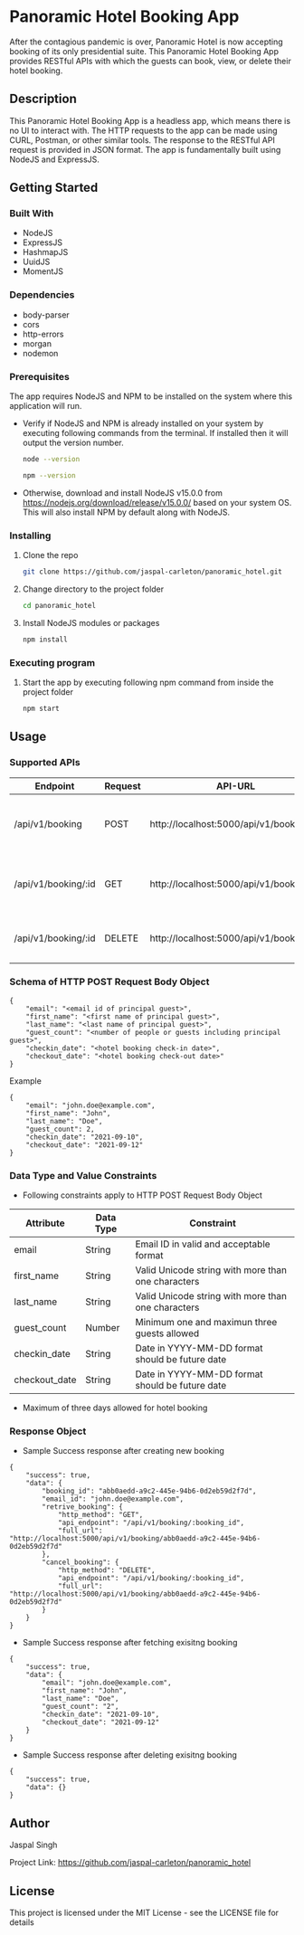 # Panoramic Hotel Booking App

After the contagious pandemic is over, Panoramic Hotel is now accepting booking of its only presidential suite. This Panoramic Hotel Booking App provides RESTful APIs with which the guests can book, view, or delete their hotel booking. 

## Description

This Panoramic Hotel Booking App is a headless app, which means there is no UI to interact with. The HTTP requests to the app can be made using CURL, Postman, or other similar tools. The response to the RESTful API request is provided in JSON format. The app is fundamentally built using NodeJS and ExpressJS.

## Getting Started

### Built With

* NodeJS 
* ExpressJS
* HashmapJS
* UuidJS
* MomentJS

### Dependencies

* body-parser
* cors
* http-errors
* morgan
* nodemon

### Prerequisites

The app requires NodeJS and NPM to be installed on the system where this application will run.

* Verify if NodeJS and NPM is already installed on your system by executing following commands from the terminal. If installed then it will output the version number.

  ```sh
  node --version
  ```

  ```sh
  npm --version
  ```

* Otherwise, download and install NodeJS v15.0.0 from https://nodejs.org/download/release/v15.0.0/ based on your system OS. This will also install NPM by default along with NodeJS.

### Installing

1. Clone the repo
   ```sh
   git clone https://github.com/jaspal-carleton/panoramic_hotel.git
   ```
2. Change directory to the project folder
   ```sh
   cd panoramic_hotel
   ```
3. Install NodeJS modules or packages
   ```sh
   npm install
   ```

### Executing program

1. Start the app by executing following npm command from inside the project folder
   ```sh
   npm start
   ```

## Usage

### Supported APIs

| Endpoint            | Request | API-URL                                   | Description                                        |
|---------------------|---------|-------------------------------------------|----------------------------------------------------|
| /api/v1/booking     | POST    | http://localhost:5000/api/v1/booking      | Create new booking as per HTTP POST body form data |
| /api/v1/booking/:id | GET     | http://localhost:5000/api/v1/booking/:id  | Fetch booking details using booking id             |
| /api/v1/booking/:id | DELETE  | http://localhost:5000/api/v1/booking/:id  | Delete booking using booking id                    |

### Schema of HTTP POST Request Body Object

```JS
{
    "email": "<email id of principal guest>",
    "first_name": "<first name of principal guest>",
    "last_name": "<last name of principal guest>",
    "guest_count": "<number of people or guests including principal guest>",
    "checkin_date": "<hotel booking check-in date>",
    "checkout_date": "<hotel booking check-out date>"
}
```

Example
```JS
{
    "email": "john.doe@example.com",
    "first_name": "John",
    "last_name": "Doe",
    "guest_count": 2,
    "checkin_date": "2021-09-10",
    "checkout_date": "2021-09-12"
}
```

### Data Type and Value Constraints

* Following constraints apply to HTTP POST Request Body Object

| Attribute     | Data Type | Constraint                                          |
|---------------|-----------|-----------------------------------------------------|
| email         | String    | Email ID in valid and acceptable format             |
| first_name    | String    | Valid Unicode string with more than one characters  |
| last_name     | String    | Valid Unicode string with more than one characters  |
| guest_count   | Number    | Minimum one and maximun three guests allowed        |
| checkin_date  | String    | Date in YYYY-MM-DD format should be future date     |
| checkout_date | String    | Date in YYYY-MM-DD format should be future date     |

* Maximum of three days allowed for hotel booking

### Response Object

* Sample Success response after creating new booking

```JS
{
    "success": true,
    "data": {
        "booking_id": "abb0aedd-a9c2-445e-94b6-0d2eb59d2f7d",
        "email_id": "john.doe@example.com",
        "retrive_booking": {
            "http_method": "GET",
            "api_endpoint": "/api/v1/booking/:booking_id",
            "full_url": "http://localhost:5000/api/v1/booking/abb0aedd-a9c2-445e-94b6-0d2eb59d2f7d"
        },
        "cancel_booking": {
            "http_method": "DELETE",
            "api_endpoint": "/api/v1/booking/:booking_id",
            "full_url": "http://localhost:5000/api/v1/booking/abb0aedd-a9c2-445e-94b6-0d2eb59d2f7d"
        }
    }
}
```

* Sample Success response after fetching exisitng booking

```JS
{
    "success": true,
    "data": {
        "email": "john.doe@example.com",
        "first_name": "John",
        "last_name": "Doe",
        "guest_count": "2",
        "checkin_date": "2021-09-10",
        "checkout_date": "2021-09-12"
    }
}
```

* Sample Success response after deleting exisitng booking

```JS
{
    "success": true,
    "data": {}
}
```

## Author

Jaspal Singh

Project Link: https://github.com/jaspal-carleton/panoramic_hotel

## License

This project is licensed under the MIT License - see the LICENSE file for details
